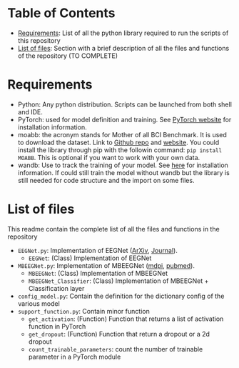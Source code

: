 # Table of Contents
* [Requirements](#requirements): List of all the python library required to run the scripts of this repository
* [List of files](#list-of-files): Section with a brief description of all the files and functions of the repository (TO COMPLETE)

# Requirements
* Python: Any python distribution. Scripts can be launched from both shell and IDE. 
* PyTorch: used for model definition and training. See [PyTorch website](https://pytorch.org/) for installation information.
* moabb: the acronym stands for Mother of all BCI Benchmark. It is used to download the dataset. Link to [Github repo][moabb_github] and [website][moabb_website]. You could install the library through pip with the followin command: `pip install MOABB`. This is optional if you want to work with your own data.
* wandb: Use to track the training of your model. See [here](https://docs.wandb.ai/quickstart) for installation information. If could still train the model without wandb but the library is still needed for code structure and the import on some files.

# List of files
This readme contain the complete list of all the files and functions in the repository

* `EEGNet.py`: Implementation of EEGNet ([ArXiv][EEGNet_Arxiv], [Journal][EEGNet_Journal]). 
    * `EEGNet`: (Class) Implementation of EEGNet
* `MBEEGNet.py`: Implementation of MBEEGNet ([mdpi][MBEEGNet_mdpi], [pubmed][MBEEGNet_pubmed]). 
    * `MBEEGNet`: (Class) Implementation of MBEEGNet
    * `MBEEGNet_Classifier`: (Class) Implementation of MBEEGNet + Classification layer
* `config_model.py`: Contain the definition for the dictionary config of the various model
* `support_function.py`: Contain minor function
    * `get_activation`: (Function) Function that returns a list of activation function in PyTorch
    * `get_dropout`: (Function) Function that return a dropout or a 2d dropout
    * `count_trainable_parameters`: count the number of trainable parameter in a PyTorch module
<!-- Reference Link -->
[EEGNet_Journal]: https://iopscience.iop.org/article/10.1088/1741-2552/aace8c
[EEGNet_Arxiv]: https://arxiv.org/abs/1611.08024
[MBEEGNet_mdpi]: https://www.mdpi.com/2079-6374/12/1/22
[MBEEGNet_pubmed]: https://pubmed.ncbi.nlm.nih.gov/35049650/
[moabb_github]: https://github.com/NeuroTechX/moabb
[moabb_website]: http://moabb.neurotechx.com/docs/index.html
